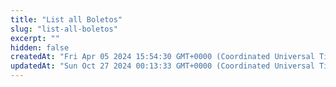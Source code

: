 ```yaml
---
title: "List all Boletos"
slug: "list-all-boletos"
excerpt: ""
hidden: false
createdAt: "Fri Apr 05 2024 15:54:30 GMT+0000 (Coordinated Universal Time)"
updatedAt: "Sun Oct 27 2024 00:13:33 GMT+0000 (Coordinated Universal Time)"
---
```

